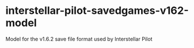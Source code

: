 # interstellar-pilot-savedgames-v162-model
Model for the v1.6.2 save file format used by Interstellar Pilot
